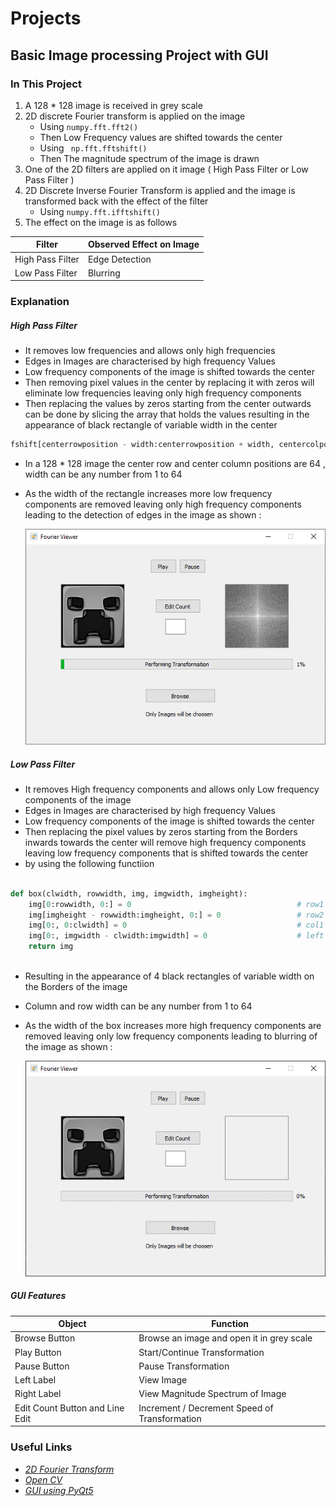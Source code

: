 # Projects
## Basic Image processing Project with GUI
### In This Project 
1. A 128 * 128 image is received in grey scale
2. 2D discrete Fourier transform is applied on the image
   * Using ```numpy.fft.fft2() ```
   * Then Low Frequency values are shifted towards the center 
   * Using ``` np.fft.fftshift()```
   * Then The magnitude spectrum of the image is drawn
3. One of the 2D filters are applied on it image ( High Pass Filter or Low Pass Filter )
4. 2D Discrete Inverse Fourier Transform is applied and the image is transformed back with the effect of the filter 
   * Using ``` numpy.fft.ifftshift() ``` 
5. The effect on the image is as follows 

  |Filter|Observed Effect on Image|
  |-----------------|-----------------|
  |High Pass Filter |Edge Detection|
  |Low Pass Filter |Blurring|
 
### Explanation

#####  High Pass Filter
* It removes low frequencies and allows only high frequencies
* Edges in Images are characterised by high frequency Values
* Low frequency components of the image is shifted towards the center  
* Then removing pixel values in the center by replacing it with zeros will eliminate low frequencies
leaving only high frequency components
* Then replacing the values by zeros starting from the center outwards can be done
by slicing the array that holds the values resulting in the appearance of black rectangle of variable width in the center
```python
fshift[centerrowposition - width:centerrowposition + width, centercolposition - width:centerrowposition + width] = 0
```
* In a 128 * 128 image the center row and center column positions are 64 , width can be any number from 1 to 64
* As the width of the rectangle increases more low frequency components are removed leaving only high frequency components 
leading to the detection of edges in the image as shown :
   
    ![Edge_Detection Effect](Edge_Detection.gif) 

##### Low Pass Filter

* It removes High frequency components and allows only Low frequency components of the image
* Edges in Images are characterised by high frequency Values
* Low frequency components of the image is shifted towards the center  
* Then replacing the pixel values by zeros starting from the Borders inwards towards the center will remove high frequency
components leaving low frequency components that is shifted towards the center
* by using the following functiion  
```python

def box(clwidth, rowwidth, img, imgwidth, imgheight):
    img[0:rowwidth, 0:] = 0                                     # row1 top side of the square
    img[imgheight - rowwidth:imgheight, 0:] = 0                 # row2 bottom side of the square
    img[0:, 0:clwidth] = 0                                      # col1 right side of the square
    img[0:, imgwidth - clwidth:imgwidth] = 0                    # left side of the square
    return img
    
```
* Resulting in the appearance of 4 black rectangles of variable width on the Borders of the image
* Column and row width can be any number from 1 to 64
* As the width of the box increases more high frequency components are removed leaving only low frequency components 
leading to blurring of the image as shown :

    ![Blurring Effect](Blurring.gif)
    
##### GUI Features
  |Object|Function|
  |-----------------|-----------------|
  |Browse Button|Browse an image and open it in grey scale|
  |Play Button|Start/Continue Transformation|
  |Pause Button|Pause Transformation|
  |Left Label|View Image|
  |Right Label|View Magnitude Spectrum of Image|
  |Edit Count Button and Line Edit|Increment / Decrement Speed of Transformation|
  
    
### Useful Links
 * *[2D Fourier Transform](http://eeweb.poly.edu/~yao/EL5123/lecture4_2DFT.pdf)*
 * *[Open CV](https://docs.opencv.org/3.0-beta/doc/py_tutorials/py_imgproc/py_transforms/py_fourier_transform/py_fourier_transform.html)*
 * *[GUI using PyQt5](https://www.youtube.com/watch?v=ksW59gYEl6Q)*
 
